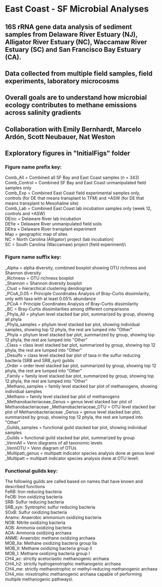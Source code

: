 # East Coast - SF Microbial Analyses

## 16S rRNA gene data analysis of sediment samples from Delaware River Estuary (NJ), Alligator River Estuary (NC), Waccamaw River Estuary (SC) and San Francisco Bay Estuary (CA).
## Data collected from multiple field samples, field experiments, laboratory microcosms
## Overall goals are to understand how microbial ecology contributes to methane emissions across salinity gradients
## Collaboration with Emily Bernhardt, Marcelo Ardón, Scott Neubauer, Nat Weston
## Exploratory figures in "InitialFigs" folder
### Figure name prefix key:
Comb_All = Combined all SF Bay and East Coast samples (n = 343)\
Comb_Control = Combined SF Bay and East Coast unmanipulated field samples only\
Comb_Exp = Combined East Coast field experimental samples only, controls (for DE that means transplant to TFM) and +ASW (for DE that means transplant to Mesohaline site)\
Comb_Lab = Combined East Coast lab incubation samples only (week 12, controls and +ASW)\
DEinc = Delaware River lab incubation\
DEfie = Delaware River unmanipulated field soils\
DEtra = Delaware River transplant experiment\
Map = geographic map of sites\
NC = North Carolina (Alligator) project (lab incubation)\
SC = South Carolina (Waccamaw) project (field experiment)\

### Figure name suffix key:
_Alpha = alpha diversity, combined boxplot showing OTU richness and Shannon diversity\
_Richness = OTU richness boxplot\
_Shannon = Shannon diversity boxplot\
_Clust = hierarchical clustering dendrogram\
_PCoA_0.05 = Principle Coordinates Analysis of Bray-Curtis dissimilarity, only with taxa with at least 0.05% abundance\
_PCoA = Principle Coordinates Analysis of Bray-Curtis dissimilarity\
_BC = Bray-Curtis dissimilarities among different comparisons\
_Phyla_All = phylum level stacked bar plot, summarized by group, showing all phyla\
_Phyla_samples = phylum level stacked bar plot, showing individual samples, showing top 12 phyla, the rest are lumped into "Other"\
_Phyla = phylum level stacked bar plot, summarized by group, showing top 12 phyla, the rest are lumped into "Other"\
_Class = class level stacked bar plot, summarized by group, showing top 12 phyla, the rest are lumped into "Other"\
_Desulfo = class level stacked bar plot of taxa in the sulfur reducing bacteria (SRB and SRB_syn) guilds\
_Order = order level stacked bar plot, summarized by group, showing top 12 phyla, the rest are lumped into "Other"\
_Family = family level stacked bar plot, summarized by group, showing top 12 phyla, the rest are lumped into "Other"\
_Methano_samples = family level stacked bar plot of methanogens, showing individual samples\
_Methano = family level stacked bar plot of methanogens\
_Methanobacteriaceae_Genus = genus level stacked bar plot of Methanobacteriaceae
_Methanobacteriaceae_OTU = OTU level stacked bar plot of Methanobacteriaceae
_Genus = genus level stacked bar plot, summarized by group, showing top 12 phyla, the rest are lumped into "Other"\
_Guilds_samples = functional guild stacked bar plot, showing individual samples\
_Guilds = functional guild stacked bar plot, summarized by group\
_VennAll = Venn diagrams of all taxonomic levels\
_VennOTU = Venn diagram of OTUs\
_Multipatt_genus = multipatt indicator species analysis done at genus level\
_Multipatt = multipatt indicator species analysis done at OTU level\

### Functional guilds key:
The following guilds are called based on names that have known and described functions\
FeRB: Iron reducing bacteria\
FeOB: Iron oxidizing bacteria\
SRB: Sulfur reducing bacteria\
SRB_syn: Syntrophic sulfur reducing bacteria\
SOxB: Sulfur oxidizing bacteria\
Anamx: Anaerobic ammonium oxidizing bacteria\
NOB: Nitrite oxidizing bacteria\
AOB: Ammonia oxidizing bacteria\
AOA: Ammonia oxidizing archaea\
ANME: Anaerobic methane oxidizing archaea\
MOB_IIa: Methane oxidizing bacteria group IIa\
MOB_II: Methane oxidizing bacteria group II\
MOB_I: Methane oxidizing bacteria group I\
CH4_ac: strictly acetoclastic methanogenic archaea\
CH4_h2: strictly hydrogenotrophic methanogenic archaea\
CH4_me: strictly methanotrophic or methyl-reducing methanogenic archaea\
CH4_mix: mixotrophic methanogenic archaea capable of performing multiple methanogenic pathways\
